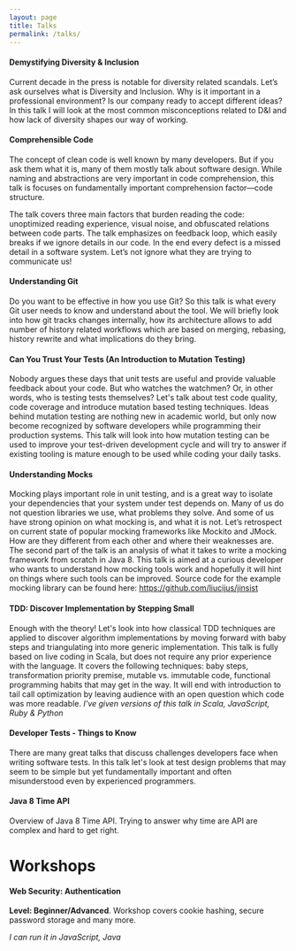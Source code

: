 ```yaml
---
layout: page
title: Talks
permalink: /talks/
---
```

#### Demystifying Diversity & Inclusion
Current decade in the press is notable for diversity related scandals. Let’s 
ask ourselves what is Diversity and Inclusion. Why is it important in a 
professional environment? Is our company ready to accept different ideas? 
In this talk I will look at the most common misconceptions related to D&I 
and how lack of diversity shapes our way of working.

#### Comprehensible Code
The concept of clean code is well known by many developers. But if you ask them
what it is, many of them mostly talk about software design. While naming and
abstractions are very important in code comprehension, this talk is focuses on
fundamentally important comprehension factor—code structure.

The talk covers three main factors that burden reading the code: unoptimized
reading experience, visual noise, and obfuscated relations between code parts.
The talk emphasizes on feedback loop, which easily breaks if we ignore details
in our code. In the end every defect is a missed detail in a software system.
Let’s not ignore what they are trying to communicate us!

#### Understanding Git
Do you want to be effective in how you use Git? So this talk is what every Git
user needs to know and understand about the tool. We will briefly look into
how git tracks changes internally, how its architecture allows to add number
of history related workflows which are based on merging, rebasing, history
rewrite and what implications do they bring.

#### Can You Trust Your Tests (An Introduction to Mutation Testing)
Nobody argues these days that unit tests are useful and provide valuable
feedback about your code. But who watches the watchmen? Or, in other words,
who is testing tests themselves? Let's talk about test code quality, code
coverage and introduce mutation based testing techniques. Ideas behind
mutation testing are nothing new in academic world, but only now become
recognized by software developers while programming their production
systems. This talk will look into how mutation testing can be used to
improve your test-driven development cycle and will try to answer if
existing tooling is mature enough to be used while coding your daily tasks.

#### Understanding Mocks
Mocking plays important role in unit testing, and is a great way to isolate
your dependencies that your system under test depends on. Many of us do not
question libraries we use, what problems they solve. And some of us have strong
opinion on what mocking is, and what it is not. Let’s retrospect on current
state of popular mocking frameworks like Mockito and JMock. How are they
different from each other and where their weaknesses are. The second part of
the talk is an analysis of what it takes to write a mocking framework from
scratch in Java 8. This talk is aimed at a curious developer who wants to
understand how mocking tools work and hopefully it will hint on things where
such tools can be improved. Source code for the example mocking library can be
found here: https://github.com/liucijus/jinsist

#### TDD: Discover Implementation by Stepping Small
Enough with the theory! Let's look into how classical TDD techniques are
applied to discover algorithm implementations by moving forward with baby
steps and triangulating into more generic implementation. This talk is fully
based on live coding in Scala, but does not require any prior experience with
the language. It covers the following techniques: baby steps, transformation
priority premise, mutable vs. immutable code, functional programming habits
that may get in the way. It will end with introduction to tail call
optimization by leaving audience with an open question which code was more readable.
_I've given versions of this talk in Scala, JavaScript, Ruby & Python_

#### Developer Tests - Things to Know
There are many great talks that discuss challenges developers
face when writing software tests. In this talk let's look
at test design problems that may seem to be simple but yet
fundamentally important and often misunderstood even by
experienced programmers.

#### Java 8 Time API
Overview of Java 8 Time API. Trying to answer why time are API are complex and hard to get right.

# Workshops

#### Web Security: Authentication
**Level: Beginner/Advanced**.
Workshop covers cookie hashing, secure password storage and many more.

_I can run it in JavaScript, Java_
